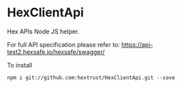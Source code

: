 # HexClientApi
Hex APIs Node JS helper.

For full API specification please refer to: https://api-test2.hexsafe.io/hexsafe/swagger/

To install

```
npm i git://github.com:hextrust/HexClientApi.git --save
```

